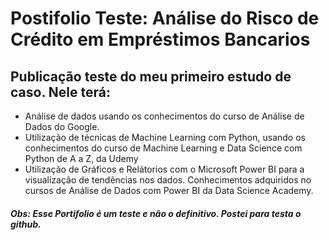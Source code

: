 # Postifolio Teste: Análise do Risco de Crédito em Empréstimos Bancarios 
## Publicação teste do meu primeiro estudo de caso. Nele terá:
* Análise de dados usando os conhecimentos do curso de Análise de Dados do Google. 
* Utilização de técnicas de Machine Learning com Python, usando os conhecimentos do curso de Machine Learning e Data Science com Python de A a Z, da Udemy
* Utilização de Gráficos e Relátorios com o Microsoft Power BI para a visualização de tendências nos dados. Conhecimentos adquiridos no cursos de Análise de Dados com Power BI da Data Science Academy.


##### Obs: Esse Portifolio é um teste e não o definitivo. Postei para testa o github.  
